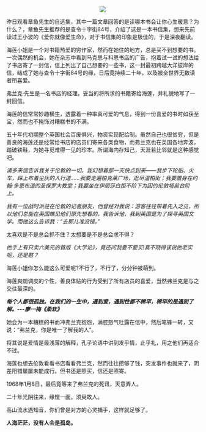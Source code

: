 <div align=center>
  
![](http://upload-images.jianshu.io/upload_images/606862-6b662d152752980e?imageMogr2/auto-orient/strip%7CimageView2/2/w/1240)

</div>


昨日观看章鱼先生的自选集，其中一篇文章回答的是读哪本书会让你心生暖意？为什么？，章鱼先生推荐的是查令十字街84号，介绍了这是一本书信集，想来先前读过王小波的《爱你就像爱生命》，对于书信集的印象是极佳的，于是深夜翻读。

海莲小姐是一个对书籍热爱的穷作家，然而在她住的地方，总是买不到想要的书。
一次偶然的机会，她在杂志中看到马克思与科恩书店的广告，抱着试一试的想法给了书店寄了一封信，信上列出了自己想要的一些书，这一封最初跨越大洋彼岸的信，结成了她与查令十字街84号的缘，日后竟持续二十年，以及被全世界无数读者所喜爱。

弗兰克·先生是一名书店的经理，妥当的将所求的书籍寄给海莲，并礼貌地写了一封回信。

海莲的信常常妙趣横生，透露着一种率真可爱的气息，得到一份喜爱的书时如获至宝，然而也不掩饰对糟糕书的不满。

五十年代初期整个英国社会百废俱兴，物资实现配给制。虽然自己也很贫穷，但是善良的海莲还是经常给书店的店员们寄来各类食物，而弗兰克也在英国各地奔波，踏破铁鞋，为她寻觅难得一见的珍本。所谓海内存知己，天涯若比邻就是这种感觉吧。

*请多来信告诉我关于伦敦的一切。我幻想着那一天快点到来——我步下轮船、火车，踩上布着尘灰的人行道……我要走遍柏克莱广场，逛尽温柏街；我要置身在约翰·多恩布道的圣保罗大教堂；我要坐在伊丽莎白拒不阶下为囚的伦敦塔前台阶上。* 

*我有一位战时派驻在伦敦的记者朋友，他曾经对我说：游客往往带着先入之见，所以他们总能在英国瞧见他们原先想看的。我告诉他，我到英国是为了探寻英国文学。而他这么告诉我：“去那儿准没错。”*

太喜欢是不是总会抓不住？太想要是不是总会求不得？

*他手上有只卖六美元的首版《大学论》，竟还问我要不要买!真不晓得该说他老实呢，还是憨？*

海莲小姐你怎么能这么可爱呢?不行了，不行了，分分钟被萌到。

海莲爽朗调皮的个性，善良体贴的行为受到了所有店员的喜爱，当然弗兰克是与之交往最深的。

***每个人都很孤独。在我们的一生中，遇到爱，遇到性都不稀罕，稀罕的是遇到了解。---廖一梅《柔软》***

她会为一本糟糕的书而冲弗兰克抱怨，满腔怒气吐露在信中，然后笔锋一转，又说：“弗兰克，你是唯一了解我的人”。

将其说是爱情是最浅薄的解释，孔子论语中讲到发乎情，止乎礼，用之他们再适合不过。

海莲也想去伦敦看看书店看看弗兰克，然而往往攒够了钱，突发事件也就来了，阴差阳错屡屡未能成行。但书还是照买，信还是照寄。

1968年1月8日，最后竟等来了弗兰克的死讯，天意弄人。

二十年光阴往来，缘悭一面，须臾故人。

高山流水遇知音，你们曾是对方的心灵捕手，这样就足够了。

**人海茫茫，没有人会是孤岛。**
